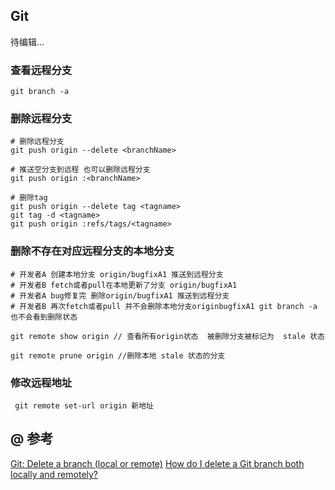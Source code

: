## Git

待编辑...

### 查看远程分支

```
git branch -a
```

### 删除远程分支

```shell
# 删除远程分支
git push origin --delete <branchName>

# 推送空分支到远程 也可以删除远程分支
git push origin :<branchName>

# 删除tag
git push origin --delete tag <tagname>
git tag -d <tagname>
git push origin :refs/tags/<tagname>
```

### 删除不存在对应远程分支的本地分支

```shell
# 开发者A 创建本地分支 origin/bugfixA1 推送到远程分支
# 开发者B fetch或者pull在本地更新了分支 origin/bugfixA1
# 开发者A bug修复完 删除origin/bugfixA1 推送到远程分支
# 开发者B 再次fetch或者pull 并不会删除本地分支originbugfixA1 git branch -a 也不会看到删除状态

git remote show origin // 查看所有origin状态  被删除分支被标记为  stale 状态

git remote prune origin //删除本地 stale 状态的分支
```

### 修改远程地址

```
 git remote set-url origin 新地址
```

## @ 参考

[Git: Delete a branch (local or remote)](https://makandracards.com/makandra/621-git-delete-a-branch-local-or-remote)
[How do I delete a Git branch both locally and remotely?](https://stackoverflow.com/questions/2003505/how-do-i-delete-a-git-branch-both-locally-and-remotely)
